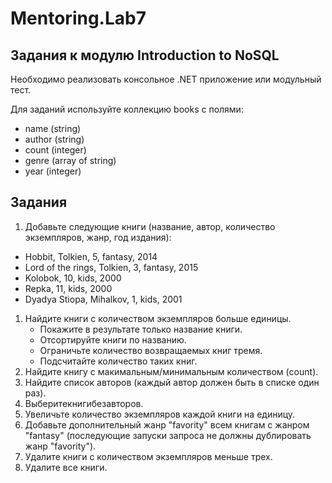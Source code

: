 # Mentoring.Lab7
## Задания к модулю Introduction to NoSQL

Необходимо реализовать консольное .NET приложение или модульный тест.

Для заданий используйте коллекцию books с полями:

- name (string)
- author (string)
- count (integer)
- genre (array of string)
- year (integer)

## Задания

1. Добавьте следующие книги (название, автор, количество экземпляров, жанр, год издания):

- Hobbit, Tolkien, 5, fantasy, 2014
- Lord of the rings, Tolkien, 3, fantasy, 2015
- Kolobok, 10, kids, 2000
- Repka, 11, kids, 2000
- Dyadya Stiopa, Mihalkov, 1, kids, 2001
   
1. Найдите книги с количеством экземпляров больше единицы.
   * Покажите в результате только название книги.
   * Отсортируйте книги по названию.
   * Ограничьте количество возвращаемых книг тремя.
   * Подсчитайте количество таких книг.
2. Найдите книгу с макимальным/минимальным количеством (count).
3. Найдите список авторов (каждый автор должен быть в списке один раз).
4. Выберитекнигибезавторов.
5. Увеличьте количество экземпляров каждой книги на единицу.
6. Добавьте дополнительный жанр &quot;favority&quot; всем книгам с жанром &quot;fantasy&quot; (последующие запуски запроса не должны дублировать жанр &quot;favority&quot;).
7. Удалите книги с количеством экземпляров меньше трех.
8. Удалите все книги.

